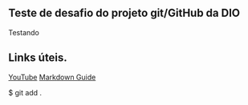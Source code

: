 ## Teste de desafio do projeto git/GitHub da DIO
Testando

## Links úteis.
[YouTube](https://m.youtube.com/)
[Markdown Guide](https://www.markdownguide.org/basic-syntax/)

$ git add .
